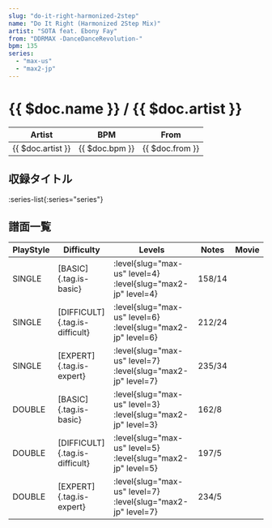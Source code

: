 ```yaml
---
slug: "do-it-right-harmonized-2step"
name: "Do It Right (Harmonized 2Step Mix)"
artist: "SOTA feat. Ebony Fay"
from: "DDRMAX -DanceDanceRevolution-"
bpm: 135
series:
  - "max-us"
  - "max2-jp"
---
```


# {{ $doc.name }} / {{ $doc.artist }}

|Artist|BPM|From|
|------|---|----|
|{{ $doc.artist }}|{{ $doc.bpm }}|{{ $doc.from }}|

## 収録タイトル

:series-list{:series="series"}

## 譜面一覧

|PlayStyle|Difficulty|Levels|Notes|Movie|
|---------|----------|------|-----|-----|
|SINGLE|[BASIC]{.tag.is-basic}|<div class="field is-grouped is-grouped-multiline"> :level{slug="max-us" level=4} :level{slug="max2-jp" level=4}</div>|158/14||
|SINGLE|[DIFFICULT]{.tag.is-difficult}|<div class="field is-grouped is-grouped-multiline"> :level{slug="max-us" level=6} :level{slug="max2-jp" level=6}</div>|212/24||
|SINGLE|[EXPERT]{.tag.is-expert}|<div class="field is-grouped is-grouped-multiline"> :level{slug="max-us" level=7} :level{slug="max2-jp" level=7}</div>|235/34||
|DOUBLE|[BASIC]{.tag.is-basic}|<div class="field is-grouped is-grouped-multiline"> :level{slug="max-us" level=3} :level{slug="max2-jp" level=3}</div>|162/8||
|DOUBLE|[DIFFICULT]{.tag.is-difficult}|<div class="field is-grouped is-grouped-multiline"> :level{slug="max-us" level=5} :level{slug="max2-jp" level=5}</div>|197/5||
|DOUBLE|[EXPERT]{.tag.is-expert}|<div class="field is-grouped is-grouped-multiline"> :level{slug="max-us" level=7} :level{slug="max2-jp" level=7}</div>|234/5||
